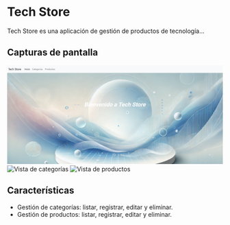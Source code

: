 # Tech Store

Tech Store es una aplicación de gestión de productos de tecnología...

## Capturas de pantalla

![Pantalla principal](images/screenshots/Inicio.png)
![Vista de categorías](images/screenshots/Categorías.png)
![Vista de productos](images/screenshots/Categorías.png)

## Características

- Gestión de categorías: listar, registrar, editar y eliminar.
- Gestión de productos: listar, registrar, editar y eliminar.

